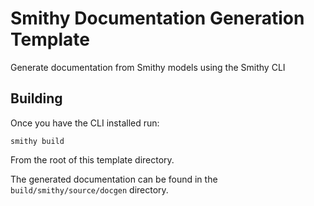 # Smithy Documentation Generation Template
Generate documentation from Smithy models using the Smithy CLI

## Building
Once you have the CLI installed run: 
```console
smithy build
```
From the root of this template directory.

The generated documentation can be found in the `build/smithy/source/docgen` directory.
